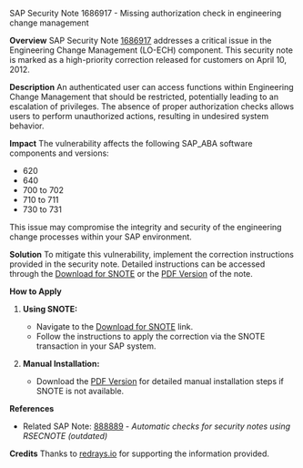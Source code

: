 SAP Security Note 1686917 - Missing authorization check in engineering change management

**Overview**
SAP Security Note [1686917](https://notesdownloads.sap.com/note/0040000010020972017) addresses a critical issue in the Engineering Change Management (LO-ECH) component. This security note is marked as a high-priority correction released for customers on April 10, 2012.

**Description**
An authenticated user can access functions within Engineering Change Management that should be restricted, potentially leading to an escalation of privileges. The absence of proper authorization checks allows users to perform unauthorized actions, resulting in undesired system behavior.

**Impact**
The vulnerability affects the following SAP_ABA software components and versions:
- 620
- 640
- 700 to 702
- 710 to 711
- 730 to 731

This issue may compromise the integrity and security of the engineering change processes within your SAP environment.

**Solution**
To mitigate this vulnerability, implement the correction instructions provided in the security note. Detailed instructions can be accessed through the [Download for SNOTE](https://notesdownloads.sap.com/note/0040000010020972017) or the [PDF Version](https://userapps.support.sap.com/sap/support/sfm/notes/print/0001686917?language=en-US&token=6A821CF36C69B57BA813D656B02DABF9) of the note.

**How to Apply**
1. **Using SNOTE:**
   - Navigate to the [Download for SNOTE](https://notesdownloads.sap.com/note/0040000010020972017) link.
   - Follow the instructions to apply the correction via the SNOTE transaction in your SAP system.

2. **Manual Installation:**
   - Download the [PDF Version](https://userapps.support.sap.com/sap/support/sfm/notes/print/0001686917?language=en-US&token=6A821CF36C69B57BA813D656B02DABF9) for detailed manual installation steps if SNOTE is not available.

**References**
- Related SAP Note: [888889](https://me.sap.com/notes/888889) - *Automatic checks for security notes using RSECNOTE (outdated)*

**Credits**
Thanks to [redrays.io](https://redrays.io) for supporting the information provided.
